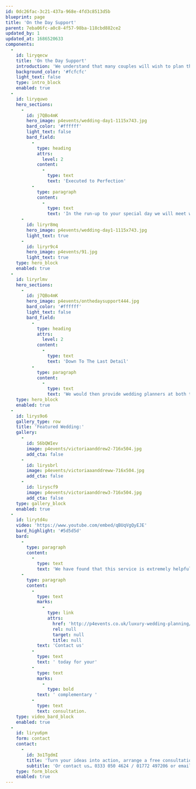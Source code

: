 ```yaml
---
id: 0dc26fac-3c21-437a-968e-4fd3c8513d5b
blueprint: page
title: 'On the Day Support'
parent: 7eba06fc-a0c8-4f57-98ba-118cbd882ce2
updated_by: 1
updated_at: 1686520633
components:
  -
    id: liryqecw
    title: 'On the Day Support'
    introduction: 'We understand that many couples will wish to plan their wedding their own way, without the input of a wedding planner, but why not let someone else assist you in ensuring those plans are executed to perfection on the day? Giving you complete peace of mind, and allowing you to truly enjoy your special day without any hitches.'
    background_color: '#fcfcfc'
    light_text: false
    type: intro_block
    enabled: true
  -
    id: liryquwo
    hero_sections:
      -
        id: j7QBo4mK
        hero_image: p4events/wedding-day1-1115x743.jpg
        bard_color: '#ffffff'
        light_text: false
        bard_field:
          -
            type: heading
            attrs:
              level: 2
            content:
              -
                type: text
                text: 'Executed to Perfection'
          -
            type: paragraph
            content:
              -
                type: text
                text: 'In the run-up to your special day we will meet with you as often as you require, discussing all of the finer details, so that we understand exactly how you would like your day to run.'
      -
        id: liryr8mq
        hero_image: p4events/wedding-day1-1115x743.jpg
        light_text: true
      -
        id: liryr9c4
        hero_image: p4events/91.jpg
        light_text: true
    type: hero_block
    enabled: true
  -
    id: liryrlmv
    hero_sections:
      -
        id: j7QBo4mK
        hero_image: p4events/onthedaysupport444.jpg
        bard_color: '#ffffff'
        light_text: false
        bard_field:
          -
            type: heading
            attrs:
              level: 2
            content:
              -
                type: text
                text: 'Down To The Last Detail'
          -
            type: paragraph
            content:
              -
                type: text
                text: 'We would then provide wedding planners at both the church (or ceremony venue, where applicable) and your chosen wedding venue. We will also oversee all of your suppliers, ensuring that every last detail is correct and your special day goes exactly to plan.'
    type: hero_block
    enabled: true
  -
    id: lirys9o6
    gallery_type: row
    title: 'Featured Wedding:'
    gallery:
      -
        id: S6bQWIev
        image: p4events/victoriaanddrew2-716x504.jpg
        add_cta: false
      -
        id: lirysbrl
        image: p4events/victoriaaanddreww-716x504.jpg
        add_cta: false
      -
        id: liryscf9
        image: p4events/victoriaanddrew3-716x504.jpg
        add_cta: false
    type: gallery_block
    enabled: true
  -
    id: lirytd4u
    video: 'https://www.youtube.com/embed/qBUqVgQyEJE'
    bard_highlight: '#5d5d5d'
    bard:
      -
        type: paragraph
        content:
          -
            type: text
            text: 'We have found that this service is extremely helpful for those couples who may live a distance from their wedding location. Perhaps you have a busy work schedule, hectic family life, or simply want to remove any planning stress. Whatever your reasons, we can suggest tried and trusted local suppliers and accommodation.'
      -
        type: paragraph
        content:
          -
            type: text
            marks:
              -
                type: link
                attrs:
                  href: 'http://p4events.co.uk/luxury-wedding-planning/wedding-enquiry/'
                  rel: null
                  target: null
                  title: null
            text: 'Contact us'
          -
            type: text
            text: ' today for your'
          -
            type: text
            marks:
              -
                type: bold
            text: ' complementary '
          -
            type: text
            text: consultation.
    type: video_bard_block
    enabled: true
  -
    id: liryu6pm
    form: contact
    contact:
      -
        id: 3o1TgdmI
        title: 'Turn your ideas into action, arrange a free consultation'
        subtitle: 'Or contact us… 0333 050 4624 / 01772 497206 or email us: info@p4events.co.uk'
    type: form_block
    enabled: true
---
```

